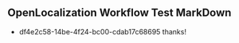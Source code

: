 ## OpenLocalization Workflow Test MarkDown
* df4e2c58-14be-4f24-bc00-cdab17c68695 
thanks!<!--HONumber=Mar16_HO3-->
